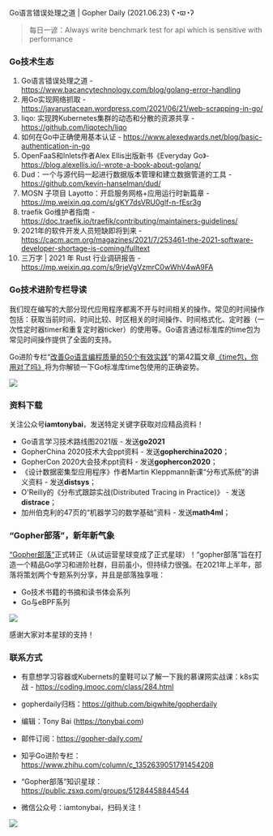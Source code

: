 Go语言错误处理之道 | Gopher Daily (2021.06.23) ʕ◔ϖ◔ʔ

>每日一谚：Always write benchmark test for api which is sensitive with performance 

### Go技术生态

1. Go语言错误处理之道 - https://www.bacancytechnology.com/blog/golang-error-handling
2. 用Go实现网络抓取 - https://javarustacean.wordpress.com/2021/06/21/web-scrapping-in-go/
3. liqo: 实现跨Kubernetes集群的动态和分散的资源共享 - https://github.com/liqotech/liqo
4. 如何在Go中正确使用基本认证 - https://www.alexedwards.net/blog/basic-authentication-in-go
5. OpenFaaS和Inlets作者Alex Ellis出版新书《Everyday Go》- https://blog.alexellis.io/i-wrote-a-book-about-golang/
6. Dud：一个与源代码一起进行数据版本管理和建立数据管道的工具 - https://github.com/kevin-hanselman/dud/
7. MOSN 子项目 Layotto：开启服务网格+应用运行时新篇章 - https://mp.weixin.qq.com/s/gKY7dsVRU0glf-n-fEsr3g
8. traefik Go维护者指南 - https://doc.traefik.io/traefik/contributing/maintainers-guidelines/
9. 2021年的软件开发人员短缺即将到来 - https://cacm.acm.org/magazines/2021/7/253461-the-2021-software-developer-shortage-is-coming/fulltext
10. 三万字 | 2021 年 Rust 行业调研报告 - https://mp.weixin.qq.com/s/9rjeVgVzmrC0wWhV4wA9FA

### Go技术进阶专栏导读

我们现在编写的大部分现代应用程序都离不开与时间相关的操作。常见的时间操作包括：获取当前时间、时间比较、时区相关的时间操作、时间格式化、定时器（一次性定时器timer和重复定时器ticker）的使用等。Go语言通过标准库的time包为常见时间操作提供了全面的支持。

Go进阶专栏“[改善Go语⾔编程质量的50个有效实践](https://mp.weixin.qq.com/s/RThCEQOdytQxwrMP7XRTRw)”的第42篇文章[《time包，你用对了吗》](https://www.imooc.com/read/87/article/2472)将为你解锁一下Go标准库time包使用的正确姿势。

![](http://image.tonybai.com/img/202011/go-column-pgo-with-qr-and-text.png)


### 资料下载

关注公众号**iamtonybai**，发送特定关键字获取对应精品资料！

* Go语言学习技术路线图2021版 - 发送**go2021**
* GopherChina 2020技术大会ppt资料 - 发送**gopherchina2020**；
* GopherCon 2020大会技术ppt资料 - 发送**gophercon2020**；
* 《设计数据密集型应用程序》作者Martin Kleppmann新课“分布式系统”的讲义资料 - 发送**distsys**；
* O'Reilly的《分布式跟踪实战(Distributed Tracing in Practice)》 - 发送**distrace**；
* 加州伯克利的47页的“机器学习的数学基础”资料 - 发送**math4ml**；

### “Gopher部落”，新年新气象

[“Gopher部落”](https://mp.weixin.qq.com/s/jUqAL7hf2GmMun64BJufEA)正式转正（从试运营星球变成了正式星球）！“gopher部落”旨在打造一个精品Go学习和进阶社群，目前虽小，但持续力很强。在2021年上半年，部落将策划两个专题系列分享，并且是部落独享哦：

* Go技术书籍的书摘和读书体会系列
* Go与eBPF系列

![](http://image.tonybai.com/img/202103/gopher-tribe-zsxq-card.png)

感谢大家对本星球的支持！

### 联系方式

* 有意想学习容器或Kubernets的童鞋可以了解一下我的慕课网实战课：k8s实战 - https://coding.imooc.com/class/284.html
* gopherdaily归档：https://github.com/bigwhite/gopherdaily

* 编辑：Tony Bai (https://tonybai.com)
* 邮件订阅：https://gopher-daily.com/
* 知乎Go进阶专栏：https://www.zhihu.com/column/c_1352639051791454208
* “Gopher部落”知识星球：https://public.zsxq.com/groups/51284458844544
* 微信公众号：iamtonybai，扫码关注！

![](http://image.tonybai.com/img/202011/qrcode_for_iamtonybai.jpg)

